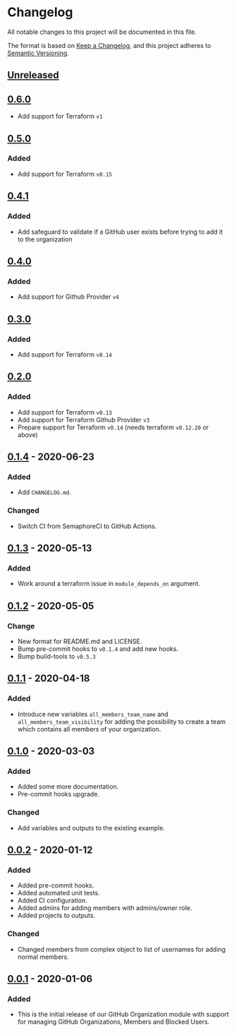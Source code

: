 # Changelog

All notable changes to this project will be documented in this file.

The format is based on [Keep a Changelog](https://keepachangelog.com/en/1.0.0/),
and this project adheres to [Semantic Versioning](https://semver.org/spec/v2.0.0.html).

## [Unreleased]

## [0.6.0]

- Add support for Terraform `v1`

## [0.5.0]

### Added

- Add support for Terraform `v0.15`

## [0.4.1]

### Added

- Add safeguard to validate if a GitHub user exists before trying to add it to the organization

## [0.4.0]

### Added

- Add support for Github Provider `v4`

## [0.3.0]

### Added

- Add support for Terraform `v0.14`

## [0.2.0]

### Added

- Add support for Terraform `v0.13`
- Add support for Terraform Github Provider `v3`
- Prepare support for Terraform `v0.14` (needs terraform `v0.12.20` or above)

## [0.1.4] - 2020-06-23

### Added

- Add `CHANGELOG.md`.

### Changed

- Switch CI from SemaphoreCI to GitHub Actions.

## [0.1.3] - 2020-05-13

### Added

- Work around a terraform issue in `module_depends_on` argument.

## [0.1.2] - 2020-05-05

### Change

- New format for README.md and LICENSE.
- Bump pre-commit hooks to `v0.1.4` and add new hooks.
- Bump build-tools to `v0.5.3`

## [0.1.1] - 2020-04-18

### Added

- Introduce new variables `all_members_team_name` and `all_members_team_visibility`
  for adding the possibility to create a team which contains all members of your organization.

## [0.1.0] - 2020-03-03

### Added

- Added some more documentation.
- Pre-commit hooks upgrade.

### Changed

- Add variables and outputs to the existing example.

## [0.0.2] - 2020-01-12

### Added

- Added pre-commit hooks.
- Added automated unit tests.
- Added CI configuration.
- Added admins for adding members with admins/owner role.
- Added projects to outputs.

### Changed

- Changed members from complex object to list of usernames for adding normal members.

## [0.0.1] - 2020-01-06

### Added

- This is the initial release of our GitHub Organization module with support
  for managing GitHub Organizations, Members and Blocked Users.

<!-- markdown-link-check-disable -->

[unreleased]: https://github.com/mineiros-io/terraform-github-organization/compare/v0.6.0...HEAD
[0.6.0]: https://github.com/mineiros-io/terraform-github-organization/compare/v0.5.0...v0.6.0

<!-- markdown-link-check-enable -->

[0.5.0]: https://github.com/mineiros-io/terraform-github-organization/compare/v0.4.1...v0.5.0
[0.4.1]: https://github.com/mineiros-io/terraform-github-organization/compare/v0.4.0...v0.4.1
[0.4.0]: https://github.com/mineiros-io/terraform-github-organization/compare/v0.3.0...v0.4.0
[0.3.0]: https://github.com/mineiros-io/terraform-github-organization/compare/v0.2.0...v0.3.0
[0.2.0]: https://github.com/mineiros-io/terraform-github-organization/compare/v0.1.4...v0.2.0
[0.1.4]: https://github.com/mineiros-io/terraform-github-organization/compare/v0.1.3...v0.1.4
[0.1.3]: https://github.com/mineiros-io/terraform-github-organization/compare/v0.1.2...v0.1.3
[0.1.2]: https://github.com/mineiros-io/terraform-github-organization/compare/v0.1.1...v0.1.2
[0.1.1]: https://github.com/mineiros-io/terraform-github-organization/compare/v0.1.0...v0.1.1
[0.1.0]: https://github.com/mineiros-io/terraform-github-organization/compare/v0.0.2...v0.1.0
[0.0.2]: https://github.com/mineiros-io/terraform-github-organization/compare/v0.0.1...v0.0.2
[0.0.1]: https://github.com/mineiros-io/terraform-github-organization/releases/tag/v0.0.1
